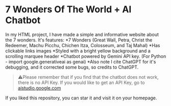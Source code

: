 # 7 Wonders Of The World + AI Chatbot

In my HTML project, I have made a simple and informative website about the 7 wonders. It's features:
*7 Wonders (Great Wall, Petra, Christ the Redeemer, Machu Picchu, Chichen Itza, Colosseum, and Taj Mahal)
*Has clickable links images
*Styled with a bright yellow background and a scrolling marquee header
*Chatbot powered by Gemini API key. (For Python - import google.generativeai as genai)
*Also note I cite ChatGPT for it's debugging, and it corrected some bugs, so credits to ChatGPT.

>⚠️Please remember that if you find that the chatbot does not work, there is no API Key. If you would like to get an API Key, go to 
<a href="aistudio.google.com">aistudio.google.com</a>

If you liked this repository, you can star it and visit it on your homepage.
